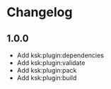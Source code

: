 # Changelog

## 1.0.0

* Add ksk:plugin:dependencies
* Add ksk:plugin:validate
* Add ksk:plugin:pack
* Add ksk:plugin:build
